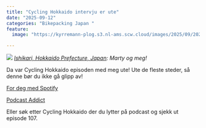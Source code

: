 ```yaml
---
title: "Cycling Hokkaido intervju er ute"
date: "2025-09-12"
categories: "Bikepacking Japan "
feature:
  image: "https://kyrremann-plog.s3.nl-ams.scw.cloud/images/2025/09/20250905_134713.jpg"

---
```



![](https://kyrremann-plog.s3.nl-ams.scw.cloud/images/2025/09/20250905_134713.jpg)
*[Ishikari, Hokkaido Prefecture, Japan](https://www.google.com/maps/place/43.16024389972222,141.3389759): Marty og meg!*

Da var Cycling Hokkaido episoden med meg ute! Ute de fleste steder, så denne bør du ikke gå glipp av!


[For deg med Spotify](https://open.spotify.com/episode/5PwQbJ0SkEWVJBIP9gRTBE?si=ZUGFxGv4SpWLaKKJxqQnxQ)

[Podcast Addict](https://podcastaddict.com/cycling-hokkaido/episode/206497494)

Eller søk etter Cycling Hokkaido der du lytter på podcast og sjekk ut episode 107.
